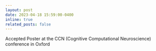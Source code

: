 ```yaml
---
layout: post
date: 2023-04-18 15:59:00-0400
inline: true
related_posts: false
---
```


Accepted Poster at the CCN (Cognitive Computational Neuroscience) conference in Oxford
